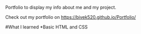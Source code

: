 Portfolio to display my info about me and my project.

Check out my portfolio on https://bivek520.github.io/Portfolio/

#What I learned
*Basic HTML and CSS

